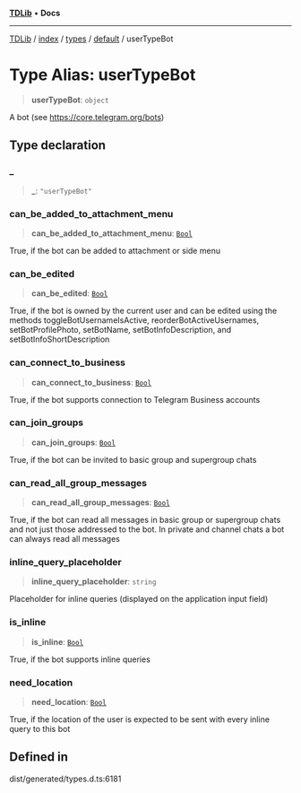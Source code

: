 [**TDLib**](../../../../../../README.md) • **Docs**

***

[TDLib](../../../../../../modules.md) / [index](../../../../../README.md) / [types](../../../README.md) / [default](../README.md) / userTypeBot

# Type Alias: userTypeBot

> **userTypeBot**: `object`

A bot (see https://core.telegram.org/bots)

## Type declaration

### \_

> **\_**: `"userTypeBot"`

### can\_be\_added\_to\_attachment\_menu

> **can\_be\_added\_to\_attachment\_menu**: [`Bool`](Bool.md)

True, if the bot can be added to attachment or side menu

### can\_be\_edited

> **can\_be\_edited**: [`Bool`](Bool.md)

True, if the bot is owned by the current user and can be edited using the methods toggleBotUsernameIsActive, reorderBotActiveUsernames, setBotProfilePhoto, setBotName, setBotInfoDescription, and setBotInfoShortDescription

### can\_connect\_to\_business

> **can\_connect\_to\_business**: [`Bool`](Bool.md)

True, if the bot supports connection to Telegram Business accounts

### can\_join\_groups

> **can\_join\_groups**: [`Bool`](Bool.md)

True, if the bot can be invited to basic group and supergroup chats

### can\_read\_all\_group\_messages

> **can\_read\_all\_group\_messages**: [`Bool`](Bool.md)

True, if the bot can read all messages in basic group or supergroup chats and not just those addressed to the bot. In private and channel chats a bot can always read all messages

### inline\_query\_placeholder

> **inline\_query\_placeholder**: `string`

Placeholder for inline queries (displayed on the application input field)

### is\_inline

> **is\_inline**: [`Bool`](Bool.md)

True, if the bot supports inline queries

### need\_location

> **need\_location**: [`Bool`](Bool.md)

True, if the location of the user is expected to be sent with every inline query to this bot

## Defined in

dist/generated/types.d.ts:6181
